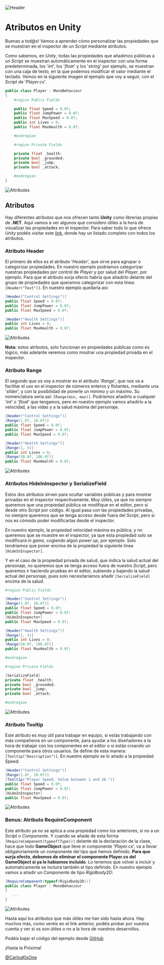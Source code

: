 ![Header](images/header.jpg)

# Atributos en Unity

Buenas a tod@s! Vamos a aprender cómo personalizar las propiedades que se muestran en el inspector de un *Script* mediante atributos. 

Como sabemos, en *Unity*, todas las propiedades que añadimos públicas a un *Script* se muestran automáticamente en el inspector con una forma predeterminada, los '*int*', los '*float*' y los '*string*' por ejemplo, se muestran con una caja de texto, en la que podemos modificar el valor mediante el teclado. Vemos en la siguiente imagen el ejemplo que voy a seguir, con el *Script* de '*Player.cs*'.

```csharp
public class Player : MonoBehaviour
{
    #region Public Fields

    public float Speed = 0.0f;
    public float JumpPower = 0.0f;
    public float MaxSpeed = 0.0f;
    public int Lives = 0;
    public float MaxHealth = 0.0f;

    #endregion

    #region Private Fields

    private float _health;
    private bool _grounded;
    private bool _jump;
    private bool _attack;

    #endregion
}
```

![Attributes](images/attributes01.jpg)


## Atributos

Hay diferentes atributos que nos ofrecen tanto **Unity** como librerias propias de **.NET**. Aquí vamos a ver algunos que considero útiles a la hora de visualizar las propiedades en el inspector. Para saber todo lo que ofrece *Unity* podéis visitar este [link](https://docs.unity3d.com/ScriptReference/AddComponentMenu.html), donde hay un listado completo con todos los atributos.

### Atributo Header

El primero de ellos es el atributo '*Header*', que sirve para agrupar o categorizar propiedades. En nuestro ejemplo podríamos categorizar nuestras propiedades por control de *Player* y por salud del *Player*, por ejemplo. Para que el atributo surja efecto habría que añadirlo delante del grupo de propiedades que queramos categorizar con esta linea: `[Header("Text")]`. En nuestro ejemplo quedaría así:

```csharp
[Header("Control Settings")]
public float Speed = 0.0f;
public float JumpPower = 0.0f;
public float MaxSpeed = 0.0f;

[Header("Health Settings")]
public int Lives = 0;
public float MaxHealth = 0.0f;
```

![Attributes](images/attributes02.jpg)

**Nota:** estos atributos, solo funcionan en propiedades públicas como es lógico, más adelante veremos como mostrar una propiedad privada en el inspector.

### Atributo Range

El segundo que os voy a mostrar es el atributo '*Range*', que nos va a facilitar el uso en el inspector de números enteros y flotantes, mediante una '*slider*', y con la posibilidad de ponerle un mínimo y un máximo. Su nomenclatura sería así: `[Range(min, max)]`. Podríamos añadirlo a cualquier '*int*' o '*float*' que tengamos, pero en nuestro ejemplo vamos añadirlo a la velocidad, a las vidas y a la salud máxima del personaje. 

```csharp
[Header("Control Settings")]
[Range(1.0f, 10.0f)]
public float Speed = 0.0f;
public float JumpPower = 0.0f;
public float MaxSpeed = 0.0f;

[Header("Health Settings")]
[Range(1, 5)]
public int Lives = 0;
[Range(50.0f, 100.0f)]
public float MaxHealth = 0.0f;
```

![Attributes](images/attributes03.jpg)

### Atributos HideInInspector y SerializeField

Estos dos atributos sirven para ocultar variables públicas y para mostrar privadas en el inspector respectivamente. Muy útiles, ya que no siempre queremos que una propiedad pública se modifique en el editor, pero si desde otro *Script* por código. Al igual pasa con las propiedades privadas, no siempre queremos que se tenga acceso desde fuera del *Script*, pero si nos es cómodo poder modificarlas desde el inspector. 

En nuestro ejemplo, la propiedad velocidad máxima es pública, y no queremos que se muestre en el inspector, ya que esta propiedad solo se modificará *in game*, cogiendo algún *power up*, por ejemplo. Solo tendríamos que poner encima de la propiedad la siguiente linea `[HideInInspector]`.

Y en el caso de la propiedad privada de salud, que indica la salud actual del personaje, no queremos que se tenga acceso fuera de nuestro *Script*, pero queremos ir haciendo pruebas en el editor, subiendo y bajando la salud actual del personaje, pues solo necesitaríamos añadir `[SerializeField]` encima de la salud.

```csharp
#region Public Fields

[Header("Control Settings")]
[Range(1.0f, 10.0f)]
public float Speed = 0.0f;
public float JumpPower = 0.0f;
[HideInInspector]
public float MaxSpeed = 0.0f;

[Header("Health Settings")]
[Range(1, 5)]
public int Lives = 0;
[Range(50.0f, 100.0f)]
public float MaxHealth = 0.0f;

#endregion

#region Private Fields

[SerializeField]
private float _health;
private bool _grounded;
private bool _jump;
private bool _attack;

#endregion
```

![Attributes](images/attributes04.jpg)

### Atributo Tooltip

Este atributo es muy útil para trabajar en equipo, si estás trabajando con más compañeros en un componente, para ayudar a los diseñadores a la hora de trabajar con los componentes en el editor o si estás creando un componente para otros usuarios. Se define de esta manera: `[Tooltip("Description")]`. En nuestro ejemplo se lo añado a la propiedad Speed:

```csharp
[Header("Control Settings")]
[Range(1.0f, 10.0f)]
[Tooltip("Player Speed. Value between 1 and 10.")]
public float Speed = 0.0f;
public float JumpPower = 0.0f;
[HideInInspector]
public float MaxSpeed = 0.0f;
```

![Attributes](images/attributes05.jpg)

### Bonus: Atributo RequireComponent

Este atributo ya no se aplica a una propiedad como los anteriores, si no a un *Script* o *Componente*. Y cuando se añade de esta forma `[RequireComponent(typeof(Type))]` delante de la declaración de la clase, hace que todo **GameObject** que lleve el componente '*Player.cs*', va a llevar obligatoriamente un componente del tipo que hemos definido. **Para que surja efecto, debemos de eliminar el componente Player.cs del GameObject si ya lo habiamos incluido**. Lo tenemos que volver a incluir y automaticamente se incluirá también el tipo definido. En nuestro ejemplo vamos a añadir un *Componente* de tipo *Rigidbody2D*:

```csharp
[RequireComponent(typeof(Rigidbody2D))]
public class Player : MonoBehaviour
{
   ...
}
```

![Attributes](images/attributes06.jpg)

Hasta aquí los atributos que más útiles me han sido hasta ahora. Hay muchos más, como veréis en el link anterior, podéis probar por vuestra cuenta y ver si os son útiles o no a la hora de vuestros desarrollos.

Podéis bajar el código del ejemplo desde [GitHub](https://github.com/NoCountryForGeeks/Blog/tree/feature/atributosUnity/carlos/atributos-unity/content)

¡Hasta la Próxima!

[@CarlosKlsOne](https://twitter.com/CarlosKlsOne)
